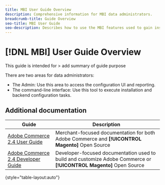 ```yaml
---
title: MBI User Guide Overview
description: Comprehensive information for MBI data administrators.
breadcrumb-title: Guide Overview
seo-title: MBI User Guide
seo-description: Describes how to use the MBI features used to gain insights from Adobe Commerce or Magento Open Source data.
---
```

# [!DNL MBI] User Guide Overview

This guide is intended for > add summary of guide purpose

There are two areas for data administrators:

- The Admin: Use this area to access the configuration UI and reporting.
- The command-line interface: Use this tool to execute installation and backend configuration tasks.

## Additional documentation

| Guide | Description |
|------ | ----------- |
| [Adobe Commerce 2.4 User Guide](https://docs.magento.com/user-guide/) | Merchant-focused documentation for both Adobe Commerce and **[!UICONTROL Magento]** Open Source |
| [Adobe Commerce 2.4 Developer Guide](https://devdocs.magento.com/) | Developer-focused documentation used to build and customize Adobe Commerce or **[!UICONTROL Magento]** Open Source |

{style="table-layout:auto"}


